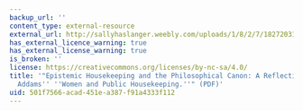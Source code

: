 ```yaml
---
backup_url: ''
content_type: external-resource
external_url: http://sallyhaslanger.weebly.com/uploads/1/8/2/7/18272031/haslangerehpc-addams.pdf
has_external_licence_warning: true
has_external_license_warning: true
is_broken: ''
license: https://creativecommons.org/licenses/by-nc-sa/4.0/
title: '"Epistemic Housekeeping and the Philosophical Canon: A Reflection on Jane
  Addams'' ''Women and Public Housekeeping.''" (PDF)'
uid: 501f7566-acad-451e-a387-f91a4333f112
---
```

